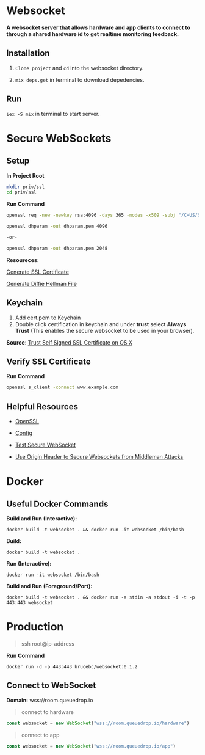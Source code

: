 # Websocket

**A websocket server that allows hardware and app clients to connect to through a shared hardware id to get realtime monitoring feedback.**

## Installation

1. `Clone project` and `cd` into the websocket directory.

2. `mix deps.get` in terminal to download depedencies.

## Run

`iex -S mix` in terminal to start server.

# Secure WebSockets

## Setup

**In Project Root**

```bash
mkdir priv/ssl
cd priv/ssl
```

**Run Command**

```bash
openssl req -new -newkey rsa:4096 -days 365 -nodes -x509 -subj "/C=US/ST=State/L=City/O=Business Name/CN=www.example.com" -keyout key.pem -out cert.pem

openssl dhparam -out dhparam.pem 4096

-or-

openssl dhparam -out dhparam.pem 2048
```
**Resoureces:**

[Generate SSL Certificate](https://github.com/ninenines/cowboy/issues/1213)

[Generate Diffie Hellman File](https://hexdocs.pm/plug/1.7.0/Plug.SSL.html#content)

## Keychain

1. Add cert.pem to Keychain
2. Double click certification in keychain and under **trust** select **Always Trust** (This enables the secure websocket to be used in your browser).

**Source**:
[Trust Self Signed SSL Certificate on OS X](https://tosbourn.com/getting-os-x-to-trust-self-signed-ssl-certificates/)

## Verify SSL Certificate

**Run Command**

```bash
openssl s_client -connect www.example.com
```

## Helpful Resources

- [OpenSSL](https://gist.github.com/Soarez/9688998)

- [Config](https://github.com/holsee/wizz/blob/master/config/config.exs)

- [Test Secure WebSocket](https://www.websocket.org/echo.html)

- [Use Origin Header to Secure Websockets from Middleman Attacks](http://www.christian-schneider.net/CrossSiteWebSocketHijacking.html)

# Docker

## Useful Docker Commands

**Build and Run (Interactive):**

```
docker build -t websocket . && docker run -it websocket /bin/bash
```

**Build:**

```
docker build -t websocket .
```

**Run (Interactive):**

```
docker run -it websocket /bin/bash
```

**Build and Run (Foreground/Port):**

```
docker build -t websocket . && docker run -a stdin -a stdout -i -t -p 443:443 websocket
```


# Production

> ssh root@ip-address

**Run Command**
```
docker run -d -p 443:443 brucebc/websocket:0.1.2
```

## Connect to WebSocket

**Domain:** wss://room.queuedrop.io

> connect to hardware
```JavaScript
const websocket = new WebSocket("wss://room.queuedrop.io/hardware")
```

> connect to app
```JavaScript
const websocket = new WebSocket("wss://room.queuedrop.io/app")
```